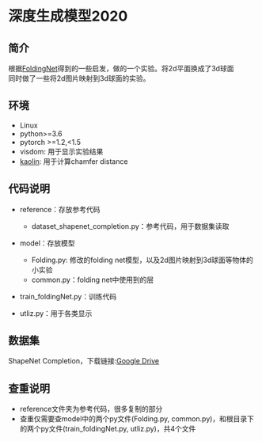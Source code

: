 # 深度生成模型2020
## 简介
根据[FoldingNet](https://arxiv.org/abs/1712.07262v2)得到的一些启发，做的一个实验。将2d平面换成了3d球面  
同时做了一些将2d图片映射到3d球面的实验。

## 环境
* Linux
* python>=3.6
* pytorch >=1.2,<1.5
* visdom: 用于显示实验结果
* [kaolin](https://github.com/NVIDIAGameWorks/kaolin): 用于计算chamfer distance

## 代码说明
* reference：存放参考代码
  * dataset_shapenet_completion.py：参考代码，用于数据集读取
  
* model：存放模型
  * Folding.py: 修改的folding net模型，以及2d图片映射到3d球面等物体的小实验
  * common.py：folding net中使用到的层
* train_foldingNet.py：训练代码
* utliz.py：用于各类显示

## 数据集
ShapeNet Completion，下载链接:[Google Drive](https://drive.google.com/open?id=1M_lJN14Ac1RtPtEQxNlCV9e8pom3U6Pa)

## 查重说明
* reference文件夹为参考代码，很多复制的部分
* 查重仅需要查model中的两个py文件(Folding.py, common.py)，和根目录下的两个py文件(train_foldingNet.py, utliz.py)，共4个文件
  



